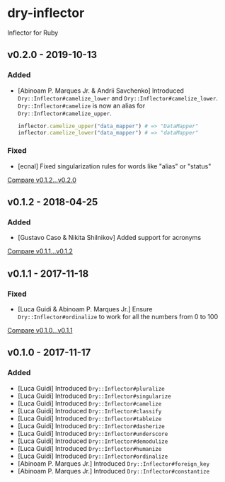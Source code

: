 # dry-inflector

Inflector for Ruby

## v0.2.0 - 2019-10-13

### Added

- [Abinoam P. Marques Jr. & Andrii Savchenko] Introduced `Dry::Inflector#camelize_lower` and `Dry::Inflector#camelize_lower`. `Dry::Inflector#camelize` is now an alias for `Dry::Inflector#camelize_upper`.
	```ruby
	inflector.camelize_upper("data_mapper") # => "DataMapper"
	inflector.camelize_lower("data_mapper") # => "dataMapper"
	```

### Fixed

- [ecnal] Fixed singularization rules for words like "alias" or "status"

[Compare v0.1.2...v0.2.0](https://github.com/dry-rb/dry-inflector/compare/v0.1.2...v0.2.0)

## v0.1.2 - 2018-04-25

### Added

- [Gustavo Caso & Nikita Shilnikov] Added support for acronyms

[Compare v0.1.1...v0.1.2](https://github.com/dry-rb/dry-inflector/compare/v0.1.1...v0.1.2)

## v0.1.1 - 2017-11-18

### Fixed

- [Luca Guidi & Abinoam P. Marques Jr.] Ensure `Dry::Inflector#ordinalize` to work for all the numbers from 0 to 100

[Compare v0.1.0...v0.1.1](https://github.com/dry-rb/dry-inflector/compare/v0.1.0...v0.1.1)

## v0.1.0 - 2017-11-17

### Added

- [Luca Guidi] Introduced `Dry::Inflector#pluralize`
- [Luca Guidi] Introduced `Dry::Inflector#singularize`
- [Luca Guidi] Introduced `Dry::Inflector#camelize`
- [Luca Guidi] Introduced `Dry::Inflector#classify`
- [Luca Guidi] Introduced `Dry::Inflector#tableize`
- [Luca Guidi] Introduced `Dry::Inflector#dasherize`
- [Luca Guidi] Introduced `Dry::Inflector#underscore`
- [Luca Guidi] Introduced `Dry::Inflector#demodulize`
- [Luca Guidi] Introduced `Dry::Inflector#humanize`
- [Luca Guidi] Introduced `Dry::Inflector#ordinalize`
- [Abinoam P. Marques Jr.] Introduced `Dry::Inflector#foreign_key`
- [Abinoam P. Marques Jr.] Introduced `Dry::Inflector#constantize`
